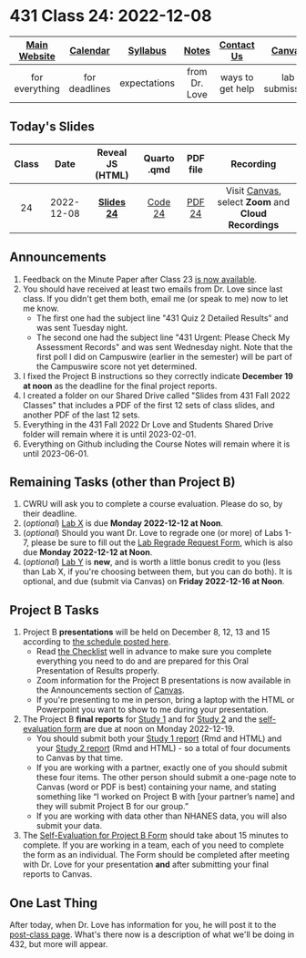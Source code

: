 # 431 Class 24: 2022-12-08

[Main Website](https://thomaselove.github.io/431-2022/) | [Calendar](https://thomaselove.github.io/431-2022/calendar.html) | [Syllabus](https://thomaselove.github.io/431-syllabus-2022/) | [Notes](https://thomaselove.github.io/431-notes/) | [Contact Us](https://thomaselove.github.io/431-2022/contact.html) | [Canvas](https://canvas.case.edu) | [Data and Code](https://github.com/THOMASELOVE/431-data)
:-----------: | :--------------: | :----------: | :---------: | :-------------: | :-----------: | :------------:
for everything | for deadlines | expectations | from Dr. Love | ways to get help | lab submission | for downloads

## Today's Slides

Class | Date | Reveal JS (HTML) | Quarto .qmd | PDF file | Recording
:---: | :--------: | :------: | :------: | :--------: | :-------------:
24 | 2022-12-08 | **[Slides 24](https://thomaselove.github.io/431-slides-2022/class24.html)** | [Code 24](https://thomaselove.github.io/431-slides-2022/class24.qmd) | [PDF 24](431%20Class%2024.pdf) | Visit [Canvas](https://canvas.case.edu/), select **Zoom** and **Cloud Recordings**

## Announcements

1. Feedback on the Minute Paper after Class 23 [is now available](https://bit.ly/431-2022-min23-feedback).
2. You should have received at least two emails from Dr. Love since last class. If you didn't get them both, email me (or speak to me) now to let me know.
    - The first one had the subject line "431 Quiz 2 Detailed Results" and was sent Tuesday night.
    - The second one had the subject line "431 Urgent: Please Check My Assessment Records" and was sent Wednesday night. Note that the first poll I did on Campuswire (earlier in the semester) will be part of the Campuswire score not yet determined.
3. I fixed the Project B instructions so they correctly indicate **December 19 at noon** as the deadline for the final project reports.
4. I created a folder on our Shared Drive called "Slides from 431 Fall 2022 Classes" that includes a PDF of the first 12 sets of class slides, and another PDF of the last 12 sets. 
5. Everything in the 431 Fall 2022 Dr Love and Students Shared Drive folder will remain where it is until 2023-02-01.
6. Everything on Github including the Course Notes will remain where it is until 2023-06-01.

## Remaining Tasks (other than Project B)

1. CWRU will ask you to complete a course evaluation. Please do so, by their deadline.
2. (*optional*) [Lab X](https://github.com/THOMASELOVE/431-labs-2022/blob/main/labX.md) is due **Monday 2022-12-12 at Noon**.
3. (*optional*) Should you want Dr. Love to regrade one (or more) of Labs 1-7, please be sure to fill out the [Lab Regrade Request Form](https://bit.ly/431-2022-lab-regrade-requests), which is also due **Monday 2022-12-12 at Noon**.
4. (*optional*) [Lab Y](https://github.com/THOMASELOVE/431-labs-2022/blob/main/labY.md) is **new**, and is worth a little bonus credit to you (less than Lab X, if you're choosing between them, but you can do both). It is optional, and due (submit via Canvas) on **Friday 2022-12-16 at Noon**.

## Project B Tasks

1. Project B **presentations** will be held on December 8, 12, 13 and 15 according to [the schedule posted here](https://github.com/THOMASELOVE/431-classes-2022/blob/main/projectB/schedule.md). 
    - Read [the Checklist](https://thomaselove.github.io/431-projectB-2022/checklist.html) well in advance to make sure you complete everything you need to do and are prepared for this Oral Presentation of Results properly.
    - Zoom information for the Project B presentations is now available in the Announcements section of [Canvas](https://canvas.case.edu/).
    - If you're presenting to me in person, bring a laptop with the HTML or Powerpoint you want to show to me during your presentation.
2. The Project B **final reports** for [Study 1](https://thomaselove.github.io/431-projectB-2022/study1b.html) and for [Study 2](https://thomaselove.github.io/431-projectB-2022/study2b.html) and the [self-evaluation form](https://bit.ly/431-2022-projectB-self-evaluation) are due at noon on Monday 2022-12-19. 
    - You should submit both your [Study 1 report](https://thomaselove.github.io/431-projectB-2022/study1b.html) (Rmd and HTML) and your [Study 2 report](https://thomaselove.github.io/431-projectB-2022/study2b.html) (Rmd and HTML) - so a total of four documents to Canvas by that time. 
    - If you are working with a partner, exactly one of you should submit these four items. The other person should submit a one-page note to Canvas (word or PDF is best) containing your name, and stating something like “I worked on Project B with [your partner’s name] and they will submit Project B for our group.”
    - If you are working with data other than NHANES data, you will also submit your data.
3. The [Self-Evaluation for Project B Form](https://bit.ly/431-2022-projectB-self-evaluation) should take about 15 minutes to complete. If you are working in a team, each of you need to complete the form as an individual. The Form should be completed after meeting with Dr. Love for your presentation **and** after submitting your final reports to Canvas.

## One Last Thing

After today, when Dr. Love has information for you, he will post it to the [post-class page](https://github.com/THOMASELOVE/431-classes-2022/tree/main/postclass). What's there now is a description of what we'll be doing in 432, but more will appear.
